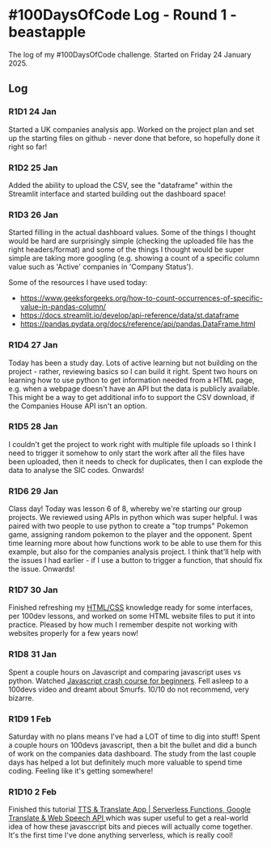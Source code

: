 # #100DaysOfCode Log - Round 1 - beastapple

The log of my #100DaysOfCode challenge. Started on Friday 24 January 2025.

## Log

### R1D1 24 Jan
Started a UK companies analysis app. Worked on the project plan and set up the starting files on github - never done that before, so hopefully done it right so far!

### R1D2 25 Jan
Added the ability to upload the CSV, see the "dataframe" within the Streamlit interface and started building out the dashboard space! 

### R1D3 26 Jan
Started filling in the actual dashboard values. Some of the things I thought would be hard are surprisingly simple (checking the uploaded file has the right headers/format) and some of the things I thought would be super simple are taking more googling (e.g. showing a count of a specific column value such as 'Active' companies in 'Company Status').

Some of the resources I have used today:
- https://www.geeksforgeeks.org/how-to-count-occurrences-of-specific-value-in-pandas-column/
- https://docs.streamlit.io/develop/api-reference/data/st.dataframe
- https://pandas.pydata.org/docs/reference/api/pandas.DataFrame.html

### R1D4 27 Jan
Today has been a study day. Lots of active learning but not building on the project - rather, reviewing basics so I can build it right. Spent two hours on learning how to use python to get information needed from a HTML page, e.g. when a webpage doesn't have an API but the data is publicly available. This might be a way to get additional info to support the CSV download, if the Companies House API isn't an option. 

### R1D5 28 Jan
I couldn't get the project to work right with multiple file uploads so I think I need to trigger it somehow to only start the work after all the files have been uploaded, then it needs to check for duplicates, then I can explode the data to analyse the SIC codes. Onwards!

### R1D6 29 Jan
Class day! Today was lesson 6 of 8, whereby we're starting our group projects. We reviewed using APIs in python which was super helpful. I was paired with two people to use python to create a "top trumps" Pokemon game, assigning random pokemon to the player and the opponent. Spent time learning more about how functions work to be able to use them for this example, but also for the companies analysis project. I think that'll help with the issues I had earlier - if I use a button to trigger a function, that should fix the issue. Onwards!

### R1D7 30 Jan
Finished refreshing my [HTML/CSS](https://learn.shayhowe.com/html-css/) knowledge ready for some interfaces, per 100dev lessons, and worked on some HTML website files to put it into practice. Pleased by how much I remember despite not working with websites properly for a few years now!

### R1D8 31 Jan
Spent a couple hours on Javascript and comparing javascript uses vs python. Watched [Javascript crash course for beginners](https://www.youtube.com/watch?v=hdI2bqOjy3c&ab_channel=TraversyMedia). Fell asleep to a 100devs video and dreamt about Smurfs. 10/10 do not recommend, very bizarre. 

### R1D9 1 Feb
Saturday with no plans means I've had a LOT of time to dig into stuff! Spent a couple hours on 100devs javascript, then a bit the bullet and did a bunch of work on the companies data dashboard. The study from the last couple days has helped a lot but definitely much more valuable to spend time coding. Feeling like it's getting somewhere!

### R1D10 2 Feb
Finished this tutorial [TTS & Translate App | Serverless Functions, Google Translate & Web Speech API ](https://www.youtube.com/watch?v=V0P3Opf-zUs&t=1448s&ab_channel=TraversyMedia) which was super useful to get a real-world idea of how these javasccript bits and pieces will actually come together. It's the first time I've done anything serverless, which is really cool!


